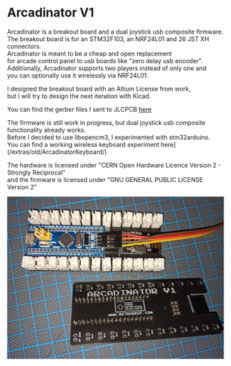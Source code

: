 # Arcadinator V1
Arcadinator is a breakout board and a dual joystick usb composite firmware.  
The breakout board is for an STM32F103, an NRF24L01 and 26 JST XH connectors.  
Arcadinator is meant to be a cheap and open replacement  
for arcade control panel to usb boards like "zero delay usb encoder".  
Additionally, Arcadinator supports two players instead of only one and  
you can optionally use it wirelessly via NRF24L01.

I designed the breakout board with an Altium License from work,  
but I will try to design the next iteration with Kicad.  

You can find the gerber files I sent to JLCPCB [here](/extras/production/gerber.zip)  

The firmware is still work in progress, but dual joystick usb composite functionality already works.  
Before I decided to use libopencm3, I experimented with stm32arduino.  
You can find a working wireless keyboard experiment here](/extras/old/ArcadinatorKeyboard/)

The hardware is licensed under "CERN Open Hardware Licence Version 2 - Strongly Reciprocal"  
and the firmware is licensed under "GNU GENERAL PUBLIC LICENSE Version 2"  

![Assembled Board](extras/img/board.jpg?raw=true "Assembled Board")

